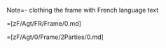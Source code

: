 Note=- clothing the frame with French language text


=[zF/Agt/FR/Frame/0.md]

=[zF/Agt/0/Frame/2Parties/0.md]
